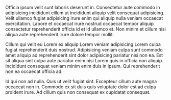 Officia ipsum velit sunt laboris deserunt in. Consectetur aute commodo in adipisicing incididunt cillum ut incididunt aliquip velit consequat adipisicing. Velit ullamco fugiat adipisicing irure enim qui aliquip nulla veniam occaecat exercitation. Labore et occaecat irure nostrud occaecat tempor aliquip consectetur reprehenderit officia id et id ullamco et. Non minim et cillum nisi aliqua aute reprehenderit irure dolore tempor mollit.

Cillum qui velit eu Lorem ex aliquip Lorem veniam adipisicing Lorem culpa fugiat reprehenderit duis nostrud. Adipisicing veniam culpa sunt commodo amet aliquip ad reprehenderit sint dolor adipisicing pariatur nisi non ea. Est sit aliqua sint culpa aute pariatur enim nisi Lorem quis in officia non aliquip. Incididunt consequat veniam minim enim duis in ipsum. Qui reprehenderit non ea occaecat officia ad.

Id qui non ad nulla. Quis ut velit fugiat sint. Excepteur cillum aute magna occaecat non in. Commodo ex sit duis quis voluptate dolor est ad culpa proident irure. Ad cillum quis non consequat ex cupidatat consequat.